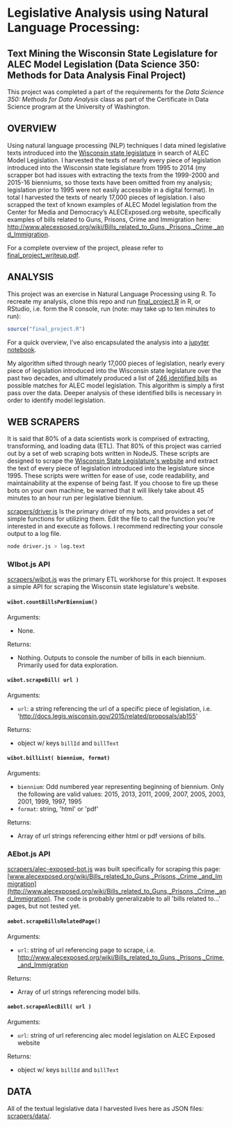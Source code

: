 # Legislative Analysis using Natural Language Processing: 
## Text Mining the Wisconsin State Legislature for ALEC Model Legislation (Data Science 350: Methods for Data Analysis Final Project)

This project was completed a part of the requirements for the _Data Science 350: Methods for Data Analysis_ class as part of the Certificate in Data Science program at the University of Washington.  

## OVERVIEW

Using natural language processing (NLP) techniques I data mined legislative texts introduced into the [Wisconsin state legislature](http://docs.legis.wisconsin.gov/) in search of ALEC Model Legislation. I harvested the texts of nearly every piece of legislation introduced into the Wisconsin state legislature from 1995 to 2014 (my scrapper bot had issues with extracting the texts from the 1999-2000 and 2015-16 bienniums, so those texts have been omitted from my analysis; legislation prior to 1995 were not easily accessible in a digital format). In total I harvested the texts of nearly 17,000 pieces of legislation. I also scrapped the text of known examples of ALEC Model legislation from the Center for Media and Democracy’s ALECExposed.org website, specifically examples of bills related to Guns, Prisons, Crime and Immigration here: http://www.alecexposed.org/wiki/Bills_related_to_Guns,_Prisons,_Crime,_and_Immigration.

For a complete overview of the project, please refer to [final_project_writeup.pdf](https://github.com/chrisscastaneda/Methods-for-Data-Analysis-Final-Project/blob/master/final_project_writeup.pdf).

## ANALYSIS

This project was an exercise in Natural Language Processing using R.  To recreate my analysis, clone this repo and run [final_project.R](https://github.com/chrisscastaneda/Methods-for-Data-Analysis-Final-Project/blob/master/final_project.R) in R, or RStudio, i.e. form the R console, run (note: may take up to ten minutes to run):
```R
source("final_project.R")
```

For a quick overview, I've also encapsulated the analysis into a [jupyter notebook](
https://github.com/chrisscastaneda/Methods-for-Data-Analysis-Final-Project/blob/master/Legislative_Analysis_using_Natural_Language_Processing.ipynb).

My algorithm sifted through nearly 17,000 pieces of legislation, nearly every piece of legislation introduced into the Wisconsin state legislature over the past two decades, and ultimately produced a list of [246 identified bills](https://github.com/chrisscastaneda/Methods-for-Data-Analysis-Final-Project/blob/master/crime_bills_in_wi.csv) as possible matches for ALEC model legislation.  This algorithm is simply a first pass over the data.  Deeper analysis of these identified bills is necessary in order to identify model legislation.

## WEB SCRAPERS

It is said that 80% of a data scientists work is comprised of extracting, transforming, and loading data (ETL).  That 80% of this project was carried out by a set of web scraping bots written in NodeJS.  These scripts are designed to scrape the [Wisconsin State Legislature's website](http://docs.legis.wisconsin.gov/) and extract the text of every piece of legislation introduced into the legislature since 1995.  These scripts were written for ease of use, code readability, and maintainability at the expense of being fast.  If you choose to fire up these bots on your own machine, be warned that it will likely take about 45 minutes to an hour run per legislative biennium.

[scrapers/driver.js](https://github.com/chrisscastaneda/Methods-for-Data-Analysis-Final-Project/blob/master/scrapers/driver.js) Is the primary driver of my bots, and provides a set of simple functions for utilizing them.  Edit the file to call the function you're interested in and execute as follows.  I recommend redirecting your console output to a log file.

```bash
node driver.js > log.text
```

### WIbot.js API
[scrapers/wibot.js](https://github.com/chrisscastaneda/Methods-for-Data-Analysis-Final-Project/blob/master/scrapers/wibot.js) was the primary ETL workhorse for this project. It exposes a simple API for scraping the Wisconsin state legislature's website.

#### `wibot.countBillsPerBiennium()`

Arguments:
  * None.

Returns: 
  * Nothing. Outputs to console the number of bills in each biennium.  Primarily used for data exploration.

#### `wibot.scrapeBill( url )`

Arguments:
  * `url`: a string referencing the url of a specific piece of legislation, i.e. 'http://docs.legis.wisconsin.gov/2015/related/proposals/ab155'

Returns:
  * object w/ keys `billId` and `billText`

#### `wibot.billList( biennium, format)`

Arguments:
  * `biennium`: Odd numbered year representing beginning of biennium. Only the following are valid values: 2015, 2013, 2011, 2009, 2007, 2005, 2003, 2001, 1999, 1997, 1995
  * `format`: string, 'html' or 'pdf'

Returns: 
  * Array of url strings referencing either html or pdf versions of bills.


### AEbot.js API
[scrapers/alec-exposed-bot.js](https://github.com/chrisscastaneda/Methods-for-Data-Analysis-Final-Project/blob/master/scrapers/alec-exposed-bot.js) was built specifically for scraping this page: 
[www.alecexposed.org/wiki/Bills_related_to_Guns,_Prisons,_Crime,_and_Immigration](http://www.alecexposed.org/wiki/Bills_related_to_Guns,_Prisons,_Crime,_and_Immigration).  The code is probably generalizable to all 'bills related to...' pages, but not tested yet.

#### `aebot.scrapeBillsRelatedPage()`

Arguments:
  * `url`: string of url referencing page to scrape, i.e. http://www.alecexposed.org/wiki/Bills_related_to_Guns,_Prisons,_Crime,_and_Immigration

Returns:
  *  Array of url strings referencing model bills.


#### `aebot.scrapeAlecBill( url )`

Arguments:
  * `url`: string of url referencing alec model legislation on ALEC Exposed website

Returns: 
  * object w/ keys `billId` and `billText`


## DATA

All of the textual legislative data I harvested lives here as JSON files: [scrapers/data/](https://github.com/chrisscastaneda/Methods-for-Data-Analysis-Final-Project/tree/master/scrapers/data).  


